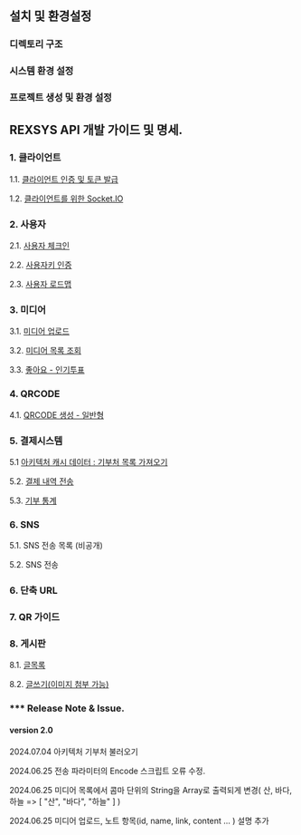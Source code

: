 
## 설치 및 환경설정

### 디렉토리 구조

### 시스템 환경 설정
### 프로젝트 생성 및 환경 설정

## REXSYS API 개발 가이드 및 명세.

### 1. 클라이언트

1.1. [클라이언트 인증 및 토큰 발급](https://github.com/digimixnet2/rexsys.docs/blob/main/api/api.client.certificate.md)

1.2. [클라이언트를 위한 Socket.IO](https://github.com/digimixnet2/rexsys.docs/blob/main/api/api.client.socketio.md)

### 2. 사용자

2.1. [사용자 체크인](https://github.com/digimixnet2/rexsys.docs/blob/main/api/api.user_event_checkin.md)

2.2. [사용자키 인증](https://github.com/digimixnet2/rexsys.docs/blob/main/api/api.user_event_certificate.md)

2.3. [사용자 로드맵](https://github.com/digimixnet2/rexsys.docs/blob/main/api/api.user_event_roadmap.md)


### 3. 미디어

3.1. [미디어 업로드](https://github.com/digimixnet2/rexsys.docs/blob/main/api/api.media.upload.md)

3.2. [미디어 목록 조회](https://github.com/digimixnet2/rexsys.docs/blob/main/api/api.media.list.md)

3.3. [좋아요 - 인기투표](https://github.com/digimixnet2/rexsys.docs/blob/main/api/api.media.like.md)

### 4. QRCODE

4.1. [QRCODE 생성 - 일반형](https://github.com/digimixnet2/rexsys.docs/blob/main/api/api.qrcode.maker.noraml.md)


### 5. 결제시스템

5.1  [아키텍처 캐시 데이터 : 기부처 목록 가져오기](https://github.com/digimixnet2/rexsys.docs/blob/main/api/api.architecture.cache.md)

5.2. [결제 내역 전송](https://github.com/digimixnet2/rexsys.docs/blob/main/api/api.payment.process.md)

5.3. [기부 통계](https://github.com/digimixnet2/rexsys.docs/blob/main/api/api.payment.statistics.md)


### 6. SNS

5.1. SNS 전송 목록 (비공개)

5.2. SNS 전송
  
### 6. 단축 URL

### 7. QR 가이드

### 8. 게시판

8.1. [글목록](https://github.com/digimixnet2/rexsys.docs/blob/main/api/api.note_board_list.md)

8.2. [글쓰기(이미지 첨부 가능)](https://github.com/digimixnet2/rexsys.docs/blob/main/api/api.note_board_add.md)

### *** Release Note & Issue.

#### version 2.0

2024.07.04 아키텍처 기부처 불러오기

2024.06.25 전송 파라미터의 Encode 스크립트 오류 수정.

2024.06.25 미디어 목록에서 콤마 단위의 String을 Array로 출력되게 변경( 산, 바다, 하늘 => [ "산", "바다", "하늘" ] )

2024.06.25 미디어 업로드, 노트 항목(id, name, link, content ... ) 설명 추가



